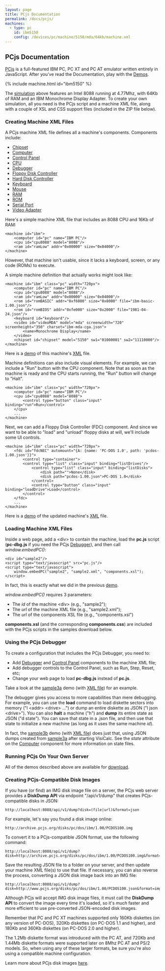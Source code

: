 ```yaml
---
layout: page
title: PCjs Documentation
permalink: /docs/pcjs/
machines:
  - type: pc
    id: ibm5150
    config: /devices/pc/machine/5150/mda/64kb/machine.xml
---
```


PCjs Documentation
---

[PCjs](/docs/about/pcjs/) is a full-featured IBM PC, PC XT and PC AT emulator written entirely in JavaScript.
After you've read the Documentation, play with the [Demos](demos/).

{% include machine.html id="ibm5150" %}

The [simulation](/devices/pc/machine/5150/mda/64kb/) above features an Intel 8088
running at 4.77Mhz, with 64Kb of RAM and an IBM Monochrome Display Adapter.  To create your
own simulation, all you need is the PCjs script and a machine XML file, along with a couple
of XSL and CSS support files (included in the ZIP file below).

### Creating Machine XML Files

A PCjs machine XML file defines all a machine's components. Components include:

* [Chipset](/docs/pcjs/chipset/)
* [Computer](/docs/pcjs/computer/)
* [Control Panel](/docs/pcjs/panel/)
* [CPU](/docs/pcjs/cpu/)
* [Debugger](/docs/pcjs/debugger/)
* [Floppy Disk Controller](/docs/pcjs/fdc/)
* [Hard Disk Controller](/docs/pcjs/hdc/)
* [Keyboard](/docs/pcjs/keyboard/)
* [Mouse](/docs/pcjs/mouse/)
* [RAM](/docs/pcjs/ram/)
* [ROM](/docs/pcjs/rom/)
* [Serial Port](/docs/pcjs/serial/)
* [Video Adapter](/docs/pcjs/video/)

Here's a simple machine XML file that includes an 8088 CPU and 16Kb of RAM:

	<machine id="ibm">
		<computer id="pc" name="IBM PC"/>
		<cpu id="cpu8088" model="8088"/>
		<ram id="ramLow" addr="0x00000" size="0x04000"/>
	</machine>

However, that machine isn't usable, since it lacks a keyboard, screen, or any code (ROMs) to execute.

A simple machine definition that actually works might look like:

	<machine id="ibm" class="pc" width="720px">
		<computer id="pc" name="IBM PC"/>
		<cpu id="cpu8088" model="8088"/>
		<ram id="ramLow" addr="0x00000" size="0x04000"/>
		<rom id="romBASIC" addr="0xf6000" size="0x8000" file="ibm-basic-1.00.json"/>
		<rom id="romBIOS" addr="0xfe000" size="0x2000" file="1981-04-24.json"/>
		<keyboard id="keyboard"/>
		<video id="videoMDA" model="mda" screenwidth="720" screenheight="350" charset="ibm-mda-cga.json">
			<name>Monochrome Display</name>
		</video>
		<chipset id="chipset" model="5150" sw1="01000001" sw2="11110000"/>
	</machine>

Here is a [demo](/docs/pcjs/demos/sample1.html) of this machine's [XML](/docs/pcjs/demos/sample1.xml) file.

Machine definitions can also include visual elements.  For example, we can include a "Run" button with the CPU component.
Note that as soon as the machine is ready and the CPU starts running, the "Run" button will change to "Halt".

	<machine id="ibm" class="pc" width="720px">
		<computer id="pc" name="IBM PC"/>
		<cpu id="cpu8088" model="8088">
			<control type="button" class="input" binding="run">Run</control>
		</cpu>
		...
	</machine>

Next, we can add a Floppy Disk Controller (FDC) component.  And since we want to be able to "load" and "unload" floppy
disks at will, we'll include some UI controls.

	<machine id="ibm" class="pc" width="720px">
		<fdc id="fdcNEC" automount="{A: {name: 'PC-DOS 1.0', path: 'pcdos-1.00.json'}}">
			<control type="container">
			<control type="list" class="input" binding="listDrives"/>
				<control type="list" class="input" binding="listDisks">
					<disk path="">None</disk>
					<disk path="pcdos-1.00.json">PC-DOS 1.0</disk>
				</control>
				<control type="button" class="input" binding="loadDrive">Load</control>
			</control>
		</fdc>
		...
	</machine>

Here is a [demo](/docs/pcjs/demos/sample2.html) of the updated machine's [XML](/docs/pcjs/demos/sample2.xml) file.

### Loading Machine XML Files

Inside a web page, add a &lt;div&gt; to contain the machine, load the **pc.js** script
(**pc-dbg.js** if you need the PCjs [Debugger](/docs/pcjs/debugger/)), and then call *window.embedPC()*:

	<div id="sample2"/>
	<script type="text/javascript" src="pc.js"/>
	<script type="text/javascript">
		window.embedPC("sample2", "sample2.xml", "components.xsl");
	</script>

In fact, this is exactly what we did in the previous [demo](/docs/pcjs/demos/sample2.html).

*window.embedPC()* requires 3 parameters:

- The *id* of the machine &lt;div&gt; (e.g., "sample2");
- The *url* of the machine XML file (e.g., "sample2.xml");
- The *url* of the components XSL file (e.g., "components.xsl")

**components.xsl** (and the corresponding **components.css**) are included with the PCjs scripts in the samples download below.

### Using the PCjs Debugger

To create a configuration that includes the PCjs Debugger, you need to:

- Add [Debugger](/docs/pcjs/debugger/) and [Control Panel](/docs/pcjs/panel/) components to the machine XML file;
- Add debugger controls to the Control Panel, such as Run, Step, Reset, etc;
- Change your web page to load **pc-dbg.js** instead of **pc.js**.

Take a look at the [sample3a](/docs/pcjs/demos/sample3a.html) demo (with [XML file](/docs/pcjs/demos/sample3a.xml)) for an example.

The debugger gives you access to more capabilities than mere debugging. For example, you can use the **load** command
to load diskette sectors into memory ("l &lt;addr&gt; &lt;drive&gt; ...") or dump an entire diskette as JSON ("l json &lt;drive&gt;").
You can also **halt** a machine ("h") and **dump** its entire state as JSON ("d state"). You can save that state in a .json file,
and then use that state to initialize a new machine (as long as it uses the same machine *id*).

In fact, the [sample3b](/docs/pcjs/demos/sample3b.html) demo (with [XML file](/docs/pcjs/demos/sample3b.xml))
does just that, using JSON dumps created from [sample3a](/docs/pcjs/demos/sample3a.html) after starting VisiCalc.
See the *state* attribute on the [Computer](/docs/pcjs/computer/) component for more information on state files.

### Running PCjs On Your Own Server
			
All of the demos described above are available for [download](/docs/pcjs/demos/).

### Creating PCjs-Compatible Disk Images

If you have (or find) an IMG disk image file on a server, the PCjs web server provides a **DiskDump API** via endpoint
"/api/v1/dump" that creates PCjs-compatible disks in JSON:

	http://localhost:8088/api/v1/dump?disk=(file|url)&format=json

For example, let's say you found a disk image online:

	http://archive.pcjs.org/disks/pc/dos/ibm/1.00/PCDOS100.img

To convert it to a PCjs-compatible JSON format, use the following command:

	http://localhost:8088/api/v1/dump?disk=http://archive.pcjs.org/disks/pc/dos/ibm/1.00/PCDOS100.img&format=json

Save the resulting JSON file to a folder on your server, and then update your machine XML file(s) to use that file.
If necessary, you can also reverse the process, converting a JSON disk image back into an IMG file:

	http://localhost:8088/api/v1/dump?disk=http://www.pcjs.org/disks/pc/dos/ibm/1.00/PCDOS100.json&format=img

Although PCjs will accept IMG disk image files, it must call the **DiskDump API** to convert the image
every time it's loaded, so it's *much* faster and more efficient to use pre-converted JSON-encoded disk images.

Remember that PC and PC XT machines supported only 160Kb diskettes (on any version of PC-DOS),
320Kb diskettes (on PC-DOS 1.1 and higher), and 180Kb and 360Kb diskettes (on PC-DOS 2.0 and higher).

The 1.2Mb diskette format was introduced with the PC AT, and 720Kb and 1.44Mb diskette formats were
supported later on 8Mhz PC AT and PS/2 models.  So, when using any of these larger formats, be sure you're
also using a compatible machine configuration.

Learn more about PCjs disk images [here](/disks/).
